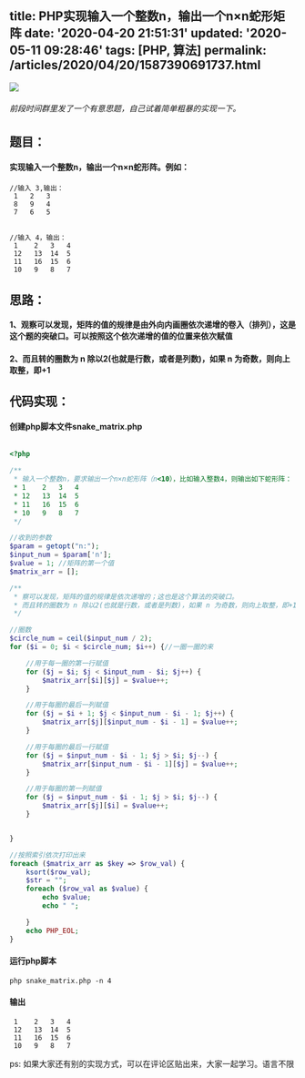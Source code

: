 title: PHP实现输入一个整数n，输出一个n×n蛇形矩阵
date: '2020-04-20 21:51:31'
updated: '2020-05-11 09:28:46'
tags: [PHP, 算法]
permalink: /articles/2020/04/20/1587390691737.html
---
![](https://img.hacpai.com/bing/20180309.jpg?imageView2/1/w/960/h/540/interlace/1/q/100) 


###### 前段时间群里发了一个有意思题，自己试着简单粗暴的实现一下。

## 题目：

#### 实现输入一个整数n，输出一个n×n蛇形阵。例如：

```
//输入 3,输出：
 1   2   3
 8   9   4
 7   6   5
 
```

```
//输入 4，输出：
 1    2   3   4
 12   13  14  5
 11   16  15  6
 10   9   8   7
```

## 思路：

####  1、观察可以发现，矩阵的值的规律是由外向内画圈依次递增的卷入（排列），这是这个题的突破口。可以按照这个依次递增的值的位置来依次赋值

#### 2、而且转的圈数为 n 除以2(也就是行数，或者是列数)，如果 n 为奇数，则向上取整，即+1

## 代码实现：

#### 创建php脚本文件snake_matrix.php

```php

<?php

/**
 * 输入一个整数n，要求输出一个n×n蛇形阵（n<10），比如输入整数4，则输出如下蛇形阵：
 * 1    2   3   4
 * 12   13  14  5
 * 11   16  15  6
 * 10   9   8   7
 */

//收到的参数
$param = getopt("n:");
$input_num = $param['n'];
$value = 1; //矩阵的第一个值
$matrix_arr = [];

/**
 * 察可以发现，矩阵的值的规律是依次递增的；这也是这个算法的突破口。
 * 而且转的圈数为 n 除以2(也就是行数，或者是列数)，如果 n 为奇数，则向上取整，即+1
 */

//圈数
$circle_num = ceil($input_num / 2);
for ($i = 0; $i < $circle_num; $i++) {//一圈一圈的来

    //用于每一圈的第一行赋值
    for ($j = $i; $j < $input_num - $i; $j++) {
        $matrix_arr[$i][$j] = $value++;
    }

    //用于每圈的最后一列赋值
    for ($j = $i + 1; $j < $input_num - $i - 1; $j++) {
        $matrix_arr[$j][$input_num - $i - 1] = $value++;
    }

    //用于每圈的最后一行赋值
    for ($j = $input_num - $i - 1; $j > $i; $j--) {
        $matrix_arr[$input_num - $i - 1][$j] = $value++;
    }

    //用于每圈的第一列赋值
    for ($j = $input_num - $i - 1; $j > $i; $j--) {
        $matrix_arr[$j][$i] = $value++;
    }


}

//按照索引依次打印出来
foreach ($matrix_arr as $key => $row_val) {
    ksort($row_val);
    $str = "";
    foreach ($row_val as $value) {
        echo $value;
        echo " ";

    }
    echo PHP_EOL;
}

```

#### 运行php脚本

```
php snake_matrix.php -n 4
```

#### 输出

```
 1    2   3   4
 12   13  14  5
 11   16  15  6
 10   9   8   7
```

ps: 如果大家还有别的实现方式，可以在评论区贴出来，大家一起学习。语言不限
